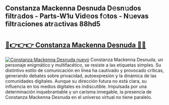 ## Constanza Mackenna Desnuda D𝚎sn𝚞dos filtr𝚊dos - Parts-W1u Vid𝚎os f𝚘tos - N𝚞evas filtr𝚊ciones atr𝚊ctivas 88hd5

# <h2><a href="http://mb3047.tromn.icu/?c=Constanza+Mackenna+Desnuda">🔗👉👉👉 Constanza Mackenna Desnuda 🔗🔗</a></h2>

[![Constanza Mackenna Desnuda nuevo](https://i.imgur.com/pEAQMta.gif)](http://mb3047.tromn.icu/?c=Constanza+Mackenna+Desnuda)
Constanza Mackenna Desnuda, un personaje enigmático y multifacético, se resiste a las etiquetas simples. Su distintivo estilo de comunicación en línea ha cautivado y provocado críticas, generando debates sobre privacidad, autoexpresión y la dinámica de las comunidades digitales. Aunque su dirección futura no está clara, su influencia en los medios digitales es indiscutible. Impulsada por una determinación inquebrantable y un carisma innegable, la presencia de Constanza Mackenna Desnuda en el universo virtual no tiene paralelo.
